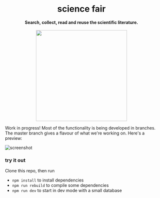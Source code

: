 ###

<h1 align="center">science fair</h3>
<p align="center">
  <strong>Search, collect, read and reuse the scientific literature.</strong><br/><br/>
  <img width="300px" src="https://raw.githubusercontent.com/codeforscience/sciencefair/master/icon/logo.png"/>
</p>

Work in progress! Most of the functionality is being developed in branches. The master branch gives a flavour of what we're working on. Here's a preview:

![screenshot](https://cloud.githubusercontent.com/assets/836040/14322539/2744f8fc-fc15-11e5-8eda-a66eac4a275f.gif)

### try it out

Clone this repo, then run

- `npm install` to install dependencies
- `npm run rebuild` to compile some dependencies
- `npm run dev` to start in dev mode with a small database
